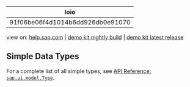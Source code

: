 | loio |
| -----|
| 91f06be06f4d1014b6dd926db0e91070 |

<div id="loio">

view on: [help.sap.com](https://help.sap.com/viewer/DRAFT/3237636b137e43519a20ad5513c49ccb/latest/en-US/91f06be06f4d1014b6dd926db0e91070.html) | [demo kit nightly build](https://openui5nightly.hana.ondemand.com/#/topic/91f06be06f4d1014b6dd926db0e91070) | [demo kit latest release](https://openui5.hana.ondemand.com/#/topic/91f06be06f4d1014b6dd926db0e91070)</div>
<!-- loio91f06be06f4d1014b6dd926db0e91070 -->

## Simple Data Types

For a complete list of all simple types, see [API Reference: `sap.ui.model.Type`](https://openui5.hana.ondemand.com/#/api/sap.ui.model.type/overview). 

